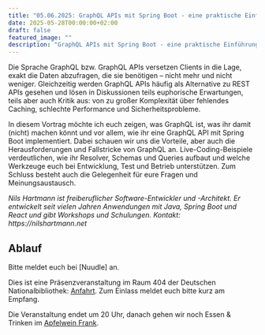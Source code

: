 ```yaml
---
title: "05.06.2025: GraphQL APIs mit Spring Boot - eine praktische Einführung"
date: 2025-05-28T00:00:00+02:00
draft: false
featured_image: ""
description: "GraphQL APIs mit Spring Boot - eine praktische Einführung"
---
```


Die Sprache GraphQL bzw. GraphQL APIs versetzen Clients in die Lage, exakt die Daten abzufragen, die sie benötigen – nicht mehr und nicht weniger. Gleichzeitig werden GraphQL APIs häufig als Alternative zu REST APIs gesehen und lösen in Diskussionen teils euphorische Erwartungen, teils aber auch Kritik aus: von zu großer Komplexität über fehlendes Caching, schlechte Performance und Sicherheitsprobleme.

In diesem Vortrag möchte ich euch zeigen, was GraphQL ist, was ihr damit (nicht) machen könnt und vor allem, wie ihr eine GraphQL API mit Spring Boot implementiert. Dabei schauen wir uns die Vorteile, aber auch die Herausforderungen und Fallstricke von GraphQL an. Live-Coding-Beispiele verdeutlichen, wie ihr Resolver, Schemas und Queries aufbaut und welche Werkzeuge euch bei Entwicklung, Test und Betrieb unterstützen. Zum Schluss besteht auch die Gelegenheit für eure Fragen und Meinungsaustausch.

_Nils Hartmann ist freiberuflicher Software-Entwickler und -Architekt. Er entwickelt seit vielen Jahren Anwendungen mit Java, Spring Boot und React und gibt Workshops und Schulungen. Kontakt: https://nilshartmann.net_

## Ablauf 

Bitte meldet euch bei [Nuudle] an.

Dies ist eine Präsenzveranstaltung im Raum 404 der Deutschen Nationalbibliothek: [Anfahrt](https://www.dnb.de/DE/Benutzung/Frankfurt/frankfurt_node.html#doc57382bodyText5).
Zum Einlass meldet euch bitte kurz am Empfang.

Die Veranstaltung endet um 20 Uhr, danach gehen wir noch Essen & Trinken im [Apfelwein Frank](https://www.apfelweinwirtschaft-frank.de/).
